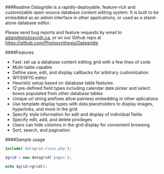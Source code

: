 ###Readme
Datagridle is a rapidly-deployable, feature-rich and customizable open-source database content editing system. It is built to be embedded as an admin interface in other applications, or used as a stand-alone database editor.

Please send bug reports and feature requests by email to adam@photosynth.ca, or on our Github repo at https://github.com/Photosynthesis/Datagridle

####Features

- Fast: set up a database content editing grid with a few lines of code
- Multi-table capable
- Define save, edit, and display callbacks for arbitrary customization
- WYSIWYG editor
- Heuristic setup based on database table features
- 12 pre-defined field types including calendar date picker and select boxes populated from other database tables
- Unique url string prefixes allow painless embedding in other aplications
- Use template display types with data placeholders to display images, hyperlinks, and more in the grid
- Specify style information for edit and display of individual fields
- Specify edit, add, and delete privileges
- Users can hide columns in the grid display for convenient browsing
- Sort, search, and pagination


####Sample usage
```php
include('datagrid.class.php');

$grid = new datagrid('pages');

echo $grid->grid();
```
